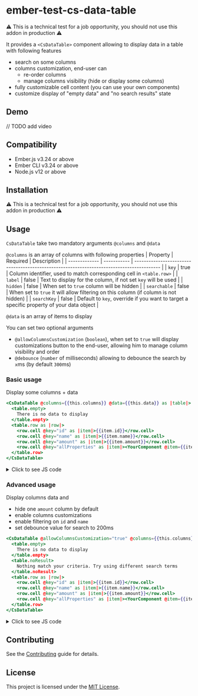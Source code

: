 # ember-test-cs-data-table

:warning: This is a technical test for a job opportunity, you should not use this addon in production :warning:

It provides a `<CsDataTable>` component allowing to display data in a table with following features
- search on some columns
- columns customization, end-user can
  - re-order columns
  - manage columns visibility (hide or display some columns)
- fully customizable cell content (you can use your own components)
- customize display of "empty data" and "no search results" state

## Demo

// TODO add video

## Compatibility

* Ember.js v3.24 or above
* Ember CLI v3.24 or above
* Node.js v12 or above


## Installation

:warning: This is a technical test for a job opportunity, you should not use this addon in production :warning:

## Usage

`CsDataTable` take two mandatory arguments `@columns` and `@data`

`@columns` is an array of columns with following properties
| Property      | Required    | Description                                                                               |
| ------------- | ----------- | ----------------------------------------------------------------------------------------- |
| `key`         | true        | Column identifier, used to match corresponding cell in `<table.row>`                      |
| `label`       | false       | Text to display for the column, if not set `key` will be used                             |
| `hidden`      | false       | When set to `true` column will be hidden                                                  |
| `searchable`  | false       | When set to `true` it will allow filtering on this column (if column is not hidden)         |
| `searchKey`   | false       | Default to `key`, override if you want to target a specific property of your data object  |

`@data` is an array of items to display

You can set two optional arguments
- `@allowColumnsCustomization` (`boolean`), when set to `true` will display customizations button to the end-user, allowing him to manage column visibility and order
- `@debounce` (`number` of milliseconds) allowing to debounce the search by `x`ms (by default `300`ms)

### Basic usage

Display some columns + data
```hbs
<CsDataTable @columns={{this.columns}} @data={{this.data}} as |table|>
  <table.empty>
    There is no data to display
  </table.empty>
  <table.row as |row|>
    <row.cell @key="id" as |item|>{{item.id}}</row.cell>
    <row.cell @key="name" as |item|>{{item.name}}</row.cell>
    <row.cell @key="amount" as |item|>{{item.amount}}</row.cell>
    <row.cell @key="allProperties" as |item|><YourComponent @item={{item}} /></row.cell>
  </table.row>
</CsDataTable>
```

<details><summary>Click to see JS code</summary>

```js
import Component from '@glimmer/component';

export default class ExampleComponent extends Component {
  get columns() {
    return [
      {
        key: 'id',
        label: 'ID',
      },
      {
        key: 'name',
        label: 'Name',
      },
      {
        key: 'amount',
        label: 'Amount',
      },
      {
        key: 'allProperties',
      },
    ];
  }

  get data() {
    return [
      {
        id: 1,
        name: 'Name 1',
        amount: 10,
      },
      {
        id: 2,
        name: 'Name 2',
        amount: 20,
      },
    ];
  }
}
```
</details>

### Advanced usage

Display columns data and
- hide one `amount` column by default
- enable columns customizations
- enable filtering on `id` and `name`
- set debounce value for search to 200ms

```hbs
<CsDataTable @allowColumnsCustomization="true" @columns={{this.columns}} @data={{this.data}} @debounce="100" as |table|>
  <table.empty>
    There is no data to display
  </table.empty>
  <table.noResult>
    Nothing match your criteria. Try using different search terms
  </table.noResult>
  <table.row as |row|>
    <row.cell @key="id" as |item|>{{item.id}}</row.cell>
    <row.cell @key="name" as |item|>{{item.name}}</row.cell>
    <row.cell @key="amount" as |item|>{{item.amount}}</row.cell>
    <row.cell @key="allProperties" as |item|><YourComponent @item={{item}} /></row.cell>
  </table.row>
</CsDataTable>
```

<details><summary>Click to see JS code</summary>

```js
import Component from '@glimmer/component';

export default class ExampleComponent extends Component {
  get columns() {
    return [
      {
        key: 'id',
        label: 'ID',
        searchable: true,
      },
      {
        key: 'name',
        label: 'Name',
        searchable: true,
      },
      {
        key: 'amount',
        label: 'Amount',
        hidden: true,
      },
      {
        key: 'allProperties',
      },
    ];
  }

  get data() {
    return [
      {
        id: 1,
        name: 'Name 1',
        amount: 10,
      },
      {
        id: 2,
        name: 'Name 2',
        amount: 20,
      },
    ];
  }
}
```
</details>

## Contributing

See the [Contributing](CONTRIBUTING.md) guide for details.


## License

This project is licensed under the [MIT License](LICENSE.md).
